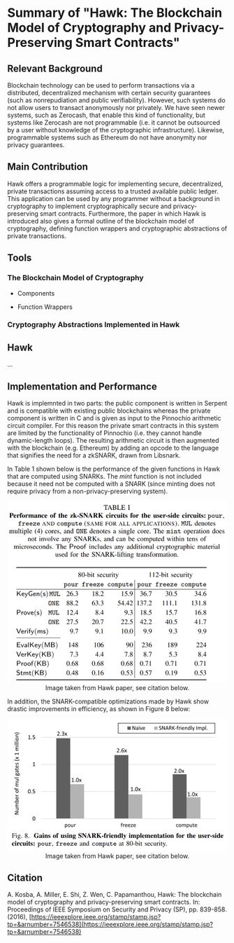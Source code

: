 # Summary of "Hawk: The Blockchain Model of Cryptography and Privacy-Preserving Smart Contracts"

## Relevant Background

Blockchain technology can be used to perform transactions via a distributed, decentralized mechanism with certain security guarantees (such as nonrepudiation and public verifiability). However, such systems do not allow users to transact anonymously nor privately. We have seen newer systems, such as Zerocash, that enable this kind of functionality, but systems like Zerocash are not programmable (i.e. it cannot be outsourced by a user without knowledge of the cryptographic infrastructure). Likewise, programmable systems such as Ethereum do not have anonymity nor privacy guarantees.

## Main Contribution

Hawk offers a programmable logic for implementing secure, decentralized, private transactions assuming access to a trusted available public ledger. This application can be used by any programmer without a background in cryptography to implement cryptographically secure and privacy-preserving smart contracts. Furthermore, the paper in which Hawk is introduced also gives a formal outline of the blockchain model of cryptography, defining function wrappers and cryptographic abstractions of private transactions.

## Tools

### The Blockchain Model of Cryptography

* Components

* Function Wrappers

### Cryptography Abstractions Implemented in Hawk

## Hawk

...

## Implementation and Performance

Hawk is implemnted in two parts: the public component is written in Serpent and is compatible with existing public blockchains whereas the private component is written in C and is given as input to the Pinnochio arithmetic circuit compiler. For this reason the private smart contracts in this system are limited by the functionality of Pinnochio (i.e. they cannot handle dynamic-length loops). The resulting arithmetic circuit is then augmented with the blockchain (e.g. Ethereum) by adding an opcode to the language that signifies the need for a zkSNARK, drawn from Libsnark.

In Table 1 shown below is the performance of the given functions in Hawk that are computed using SNARKs. The _mint_ function is not included because it need not be computed with a SNARK (since minting does not require privacy from a non-privacy-preserving system).

<p align="center">
  <img width="650" src="https://github.com/TalleyAmir/Annotated-Bibliographies/blob/master/Cryptography-and-Computer-Security/Multi-Party-Computation/images/hawk-table1.png?raw=true"></br>
  Image taken from Hawk paper, see citation below.
</p>

In addition, the SNARK-compatible optimizations made by Hawk show drastic improvements in efficiency, as shown in Figure 8 below:

<p align="center">
  <img width="650" src="https://github.com/TalleyAmir/Annotated-Bibliographies/blob/master/Cryptography-and-Computer-Security/Multi-Party-Computation/images/hawk-fig8.png?raw=true"></br>
  Image taken from Hawk paper, see citation below.
</p>

## Citation

A. Kosba, A. Miller, E. Shi, Z. Wen, C. Papamanthou, Hawk: The blockchain model of cryptography and privacy-preserving smart contracts. In: Proceedings of IEEE Symposium on Security and Privacy (SP), pp. 839-858. (2016), [https://ieeexplore.ieee.org/stamp/stamp.jsp?tp=&arnumber=7546538](https://ieeexplore.ieee.org/stamp/stamp.jsp?tp=&arnumber=7546538)

